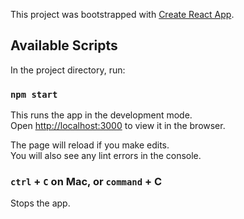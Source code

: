 This project was bootstrapped with [Create React App](https://github.com/facebook/create-react-app).

## Available Scripts

In the project directory, run:

### `npm start`

This runs the app in the development mode.<br />
Open [http://localhost:3000](http://localhost:3000) to view it in the browser.

The page will reload if you make edits.<br />
You will also see any lint errors in the console.

### `ctrl` + `C` on Mac, or `command` + C

Stops the app.<br />
